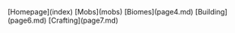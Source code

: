 <nav class="navbar">
[Homepage](index)  [Mobs](mobs)  [Biomes](page4.md)  [Building](page6.md)  [Crafting](page7.md)
</nav>
